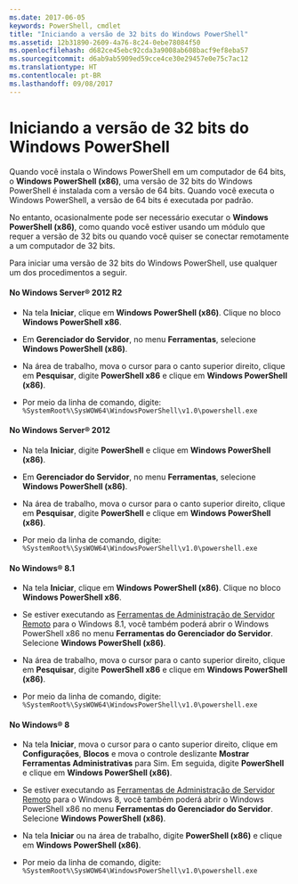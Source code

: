 ```yaml
---
ms.date: 2017-06-05
keywords: PowerShell, cmdlet
title: "Iniciando a versão de 32 bits do Windows PowerShell"
ms.assetid: 12b31890-2609-4a76-8c24-0ebe78084f50
ms.openlocfilehash: d682ce45ebc92cda3a9008ab608bacf9ef8eba57
ms.sourcegitcommit: d6ab9ab5909ed59cce4ce30e29457e0e75c7ac12
ms.translationtype: HT
ms.contentlocale: pt-BR
ms.lasthandoff: 09/08/2017
---
```

# <a name="starting-the-32-bit-version-of-windows-powershell"></a>Iniciando a versão de 32 bits do Windows PowerShell
Quando você instala o Windows PowerShell em um computador de 64 bits, o **Windows PowerShell (x86)**, uma versão de 32 bits do Windows PowerShell é instalada com a versão de 64 bits. Quando você executa o Windows PowerShell, a versão de 64 bits é executada por padrão.

No entanto, ocasionalmente pode ser necessário executar o **Windows PowerShell (x86)**, como quando você estiver usando um módulo que requer a versão de 32 bits ou quando você quiser se conectar remotamente a um computador de 32 bits.

Para iniciar uma versão de 32 bits do Windows PowerShell, use qualquer um dos procedimentos a seguir.

#### <a name="in-windows-server-2012-r2"></a>No Windows Server® 2012 R2

- Na tela **Iniciar**, clique em **Windows PowerShell (x86)**. Clique no bloco **Windows PowerShell x86**.

- Em **Gerenciador do Servidor**, no menu **Ferramentas**, selecione **Windows PowerShell (x86)**.

- Na área de trabalho, mova o cursor para o canto superior direito, clique em **Pesquisar**, digite **PowerShell x86** e clique em **Windows PowerShell (x86)**.

- Por meio da linha de comando, digite: `%SystemRoot%\SysWOW64\WindowsPowerShell\v1.0\powershell.exe`

#### <a name="in-windows-server-2012"></a>No Windows Server® 2012

- Na tela **Iniciar**, digite **PowerShell** e clique em **Windows PowerShell (x86)**.

- Em **Gerenciador do Servidor**, no menu **Ferramentas**, selecione **Windows PowerShell (x86)**.

- Na área de trabalho, mova o cursor para o canto superior direito, clique em **Pesquisar**, digite **PowerShell** e clique em **Windows PowerShell (x86)**.

- Por meio da linha de comando, digite: `%SystemRoot%\SysWOW64\WindowsPowerShell\v1.0\powershell.exe`

#### <a name="in-windows-81"></a>No Windows® 8.1

- Na tela **Iniciar**, clique em **Windows PowerShell (x86)**. Clique no bloco **Windows PowerShell x86**.

- Se estiver executando as [Ferramentas de Administração de Servidor Remoto](http://go.microsoft.com/fwlink/?LinkID=304145) para o Windows 8.1, você também poderá abrir o Windows PowerShell x86 no menu **Ferramentas do Gerenciador do Servidor**. Selecione **Windows PowerShell (x86)**.

- Na área de trabalho, mova o cursor para o canto superior direito, clique em **Pesquisar**, digite **PowerShell x86** e clique em **Windows PowerShell (x86)**.
   
- Por meio da linha de comando, digite: `%SystemRoot%\SysWOW64\WindowsPowerShell\v1.0\powershell.exe`

#### <a name="in-windows-8"></a>No Windows® 8

- Na tela **Iniciar**, mova o cursor para o canto superior direito, clique em **Configurações**, **Blocos** e mova o controle deslizante **Mostrar Ferramentas Administrativas** para Sim. Em seguida, digite **PowerShell** e clique em **Windows PowerShell (x86)**.

- Se estiver executando as [Ferramentas de Administração de Servidor Remoto](http://www.microsoft.com/download/details.aspx?id=28972) para o Windows 8, você também poderá abrir o Windows PowerShell x86 no menu **Ferramentas do Gerenciador do Servidor**. Selecione **Windows PowerShell (x86)**.

- Na tela **Iniciar** ou na área de trabalho, digite **PowerShell (x86)** e clique em **Windows PowerShell (x86)**.

- Por meio da linha de comando, digite: `%SystemRoot%\SysWOW64\WindowsPowerShell\v1.0\powershell.exe`


